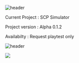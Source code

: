 ![header](https://capsule-render.vercel.app/api?text=Welcome_to_my__profile&animation=fadeIn)

Current Project : SCP Simulator

Project version : Alpha 0.1.2

Availabilty : Request playtest only

![header](https://capsule-render.vercel.app/api?type=rect&color=gradient&height=10)

![](https://komarev.com/ghpvc/?username=craftedgp&color=brightgreen)
